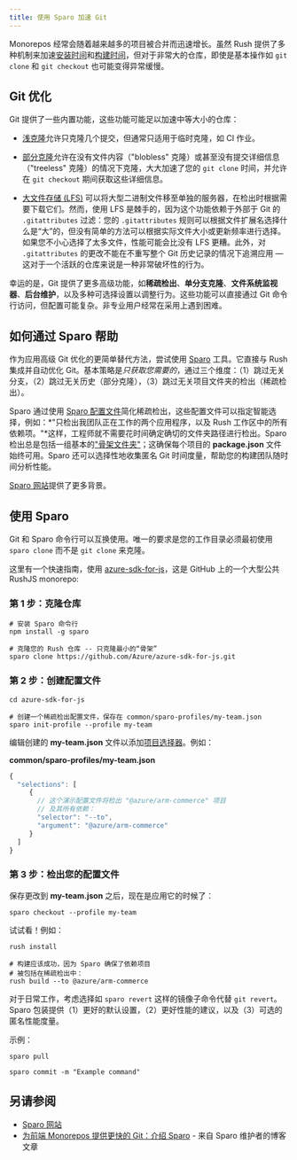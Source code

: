 ```yaml
---
title: 使用 Sparo 加速 Git
---
```


Monorepos 经常会随着越来越多的项目被合并而迅速增长。虽然 Rush 提供了多种机制来加速[安装时间](../advanced/subspaces.md)和[构建时间](../maintainer/cobuilds.md)，但对于非常大的仓库，即使是基本操作如 `git clone` 和 `git checkout` 也可能变得异常缓慢。

## Git 优化

Git 提供了一些内置功能，这些功能可能足以加速中等大小的仓库：

- [浅克隆](https://git-scm.com/docs/git-clone#Documentation/git-clone.txt-code--depthcodeemltdepthgtem)允许只克隆几个提交，但通常只适用于临时克隆，如 CI 作业。

- [部分克隆](https://git-scm.com/docs/partial-clone)允许在没有文件内容（"blobless" 克隆）或甚至没有提交详细信息（"treeless" 克隆）的情况下克隆，大大加速了您的 `git clone` 时间，并允许在 `git checkout` 期间获取这些详细信息。

- [大文件存储 (LFS)](https://git-lfs.com/) 可以将大型二进制文件移至单独的服务器，在检出时根据需要下载它们。然而，使用 LFS 是棘手的，因为这个功能依赖于外部于 Git 的 `.gitattributes` 过滤：您的 `.gitattributes` 规则可以根据文件扩展名选择什么是“大”的，但没有简单的方法可以根据实际文件大小或更新频率进行选择。如果您不小心选择了太多文件，性能可能会比没有 LFS 更糟。此外，对 `.gitattributes` 的更改不能在不重写整个 Git 历史记录的情况下追溯应用 — 这对于一个活跃的仓库来说是一种非常破坏性的行为。

幸运的是，Git 提供了更多高级功能，如**稀疏检出**、**单分支克隆**、**文件系统监视器**、**后台维护**，以及多种可选择设置以调整行为。这些功能可以直接通过 Git 命令行访问，但配置可能复杂。非专业用户经常在采用上遇到困难。

## 如何通过 Sparo 帮助

作为应用高级 Git 优化的更简单替代方法，尝试使用 [Sparo](https://tiktok.github.io/sparo) 工具。它直接与 Rush 集成并自动优化 Git。基本策略是*只获取您需要的*，通过三个维度：（1）跳过无关分支，（2）跳过无关历史（部分克隆），（3）跳过无关项目文件夹的检出（稀疏检出）。

Sparo 通过使用 [Sparo 配置文件](https://tiktok.github.io/sparo/pages/guide/sparo_profiles/)简化稀疏检出，这些配置文件可以指定智能选择，例如：*"只检出我团队正在工作的两个应用程序，以及 Rush 工作区中的所有依赖项。"*这样，工程师就不需要花时间确定确切的文件夹路径进行检出。Sparo 检出总是包括一组基本的["骨架文件夹"](https://tiktok.github.io/sparo/pages/reference/skeleton_folders/)；这确保每个项目的 **package.json** 文件始终可用。Sparo 还可以选择性地收集匿名 Git 时间度量，帮助您的构建团队随时间分析性能。

[Sparo 网站](https://tiktok.github.io/sparo/zh-cn/)提供了更多背景。

## 使用 Sparo

Git 和 Sparo 命令行可以互换使用。唯一的要求是您的工作目录必须最初使用 `sparo clone` 而不是 `git clone` 来克隆。

这里有一个快速指南，使用 [azure-sdk-for-js](https://github.com/Azure/azure-sdk-for-js.git)，这是 GitHub 上的一个大型公共 RushJS monorepo:

### 第 1 步：克隆仓库

```shell
# 安装 Sparo 命令行
npm install -g sparo

# 克隆您的 Rush 仓库 -- 只克隆最小的“骨架”
sparo clone https://github.com/Azure/azure-sdk-for-js.git
```

### 第 2 步：创建配置文件

```shell
cd azure-sdk-for-js

# 创建一个稀疏检出配置文件，保存在 common/sparo-profiles/my-team.json
sparo init-profile --profile my-team
```

编辑创建的 **my-team.json** 文件以添加[项目选择器](../developer/selecting_subsets.md)。例如：

**common/sparo-profiles/my-team.json**

```js
{
  "selections": [
     {
       // 这个演示配置文件将检出 "@azure/arm-commerce" 项目
       // 及其所有依赖：
       "selector": "--to",
       "argument": "@azure/arm-commerce"
     }
  ]
}
```

### 第 3 步：检出您的配置文件

保存更改到 **my-team.json** 之后，现在是应用它的时候了：

```shell
sparo checkout --profile my-team
```

试试看！例如：

```shell
rush install

# 构建应该成功，因为 Sparo 确保了依赖项目
# 被包括在稀疏检出中：
rush build --to @azure/arm-commerce
```

对于日常工作，考虑选择如 `sparo revert` 这样的镜像子命令代替 `git revert`。Sparo 包装提供（1）更好的默认设置，（2）更好性能的建议，以及（3）可选的匿名性能度量。

示例：

```shell
sparo pull

sparo commit -m "Example command"
```

## 另请参阅

- [Sparo 网站](https://tiktok.github.io/sparo/)
- [为前端 Monorepos 提供更快的 Git：介绍 Sparo](https://developers.tiktok.com/blog/2024-sparo-faster-git-for-frontend-monorepos) - 来自 Sparo 维护者的博客文章
